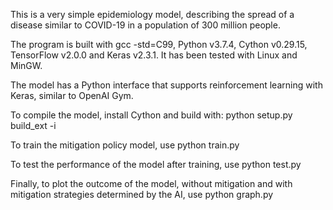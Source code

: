 This is a very simple epidemiology model, describing the spread of a disease
similar to COVID-19 in a population of 300 million people.

The program is built with gcc -std=C99, Python v3.7.4, Cython v0.29.15,
TensorFlow v2.0.0 and Keras v2.3.1.  It has been tested with Linux and MinGW.

The model has a Python interface that supports reinforcement learning with
Keras, similar to OpenAI Gym.

To compile the model, install Cython and build with:
  python setup.py build_ext -i

To train the mitigation policy model, use
  python train.py

To test the performance of the model after training, use
  python test.py

Finally, to plot the outcome of the model, without mitigation and with
mitigation strategies determined by the AI, use
  python graph.py

